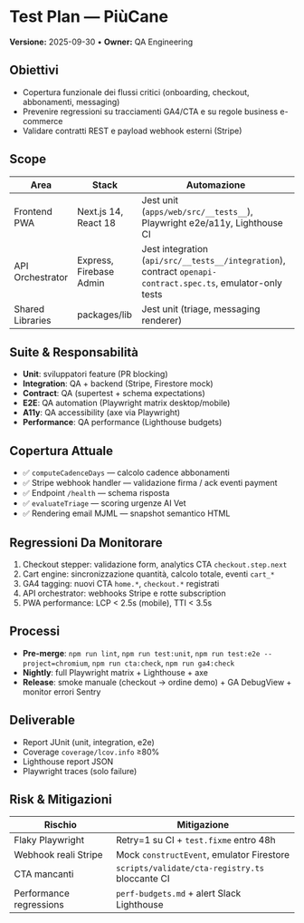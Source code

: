 # Test Plan — PiùCane
**Versione:** 2025-09-30 • **Owner:** QA Engineering

## Obiettivi
- Copertura funzionale dei flussi critici (onboarding, checkout, abbonamenti, messaging)
- Prevenire regressioni su tracciamenti GA4/CTA e su regole business e-commerce
- Validare contratti REST e payload webhook esterni (Stripe)

## Scope
| Area | Stack | Automazione |
|------|-------|-------------|
| Frontend PWA | Next.js 14, React 18 | Jest unit (`apps/web/src/__tests__`), Playwright e2e/a11y, Lighthouse CI |
| API Orchestrator | Express, Firebase Admin | Jest integration (`api/src/__tests__/integration`), contract `openapi-contract.spec.ts`, emulator-only tests |
| Shared Libraries | packages/lib | Jest unit (triage, messaging renderer) |

## Suite & Responsabilità
- **Unit**: sviluppatori feature (PR blocking)
- **Integration**: QA + backend (Stripe, Firestore mock)
- **Contract**: QA (supertest + schema expectations)
- **E2E**: QA automation (Playwright matrix desktop/mobile)
- **A11y**: QA accessibility (axe via Playwright)
- **Performance**: QA performance (Lighthouse budgets)

## Copertura Attuale
- ✅ `computeCadenceDays` — calcolo cadence abbonamenti
- ✅ Stripe webhook handler — validazione firma / ack eventi payment
- ✅ Endpoint `/health` — schema risposta
- ✅ `evaluateTriage` — scoring urgenze AI Vet
- ✅ Rendering email MJML — snapshot semantico HTML

## Regressioni Da Monitorare
1. Checkout stepper: validazione form, analytics CTA `checkout.step.next`
2. Cart engine: sincronizzazione quantità, calcolo totale, eventi `cart_*`
3. GA4 tagging: nuovi CTA `home.*`, `checkout.*` registrati
4. API orchestrator: webhooks Stripe e rotte subscription
5. PWA performance: LCP < 2.5s (mobile), TTI < 3.5s

## Processi
- **Pre-merge**: `npm run lint`, `npm run test:unit`, `npm run test:e2e --project=chromium`, `npm run cta:check`, `npm run ga4:check`
- **Nightly**: full Playwright matrix + Lighthouse + axe
- **Release**: smoke manuale (checkout → ordine demo) + GA DebugView + monitor errori Sentry

## Deliverable
- Report JUnit (unit, integration, e2e)
- Coverage `coverage/lcov.info` ≥80%
- Lighthouse report JSON
- Playwright traces (solo failure)

## Risk & Mitigazioni
| Rischio | Mitigazione |
|---------|-------------|
| Flaky Playwright | Retry=1 su CI + `test.fixme` entro 48h |
| Webhook reali Stripe | Mock `constructEvent`, emulator Firestore |
| CTA mancanti | `scripts/validate/cta-registry.ts` bloccante CI |
| Performance regressions | `perf-budgets.md` + alert Slack Lighthouse |
